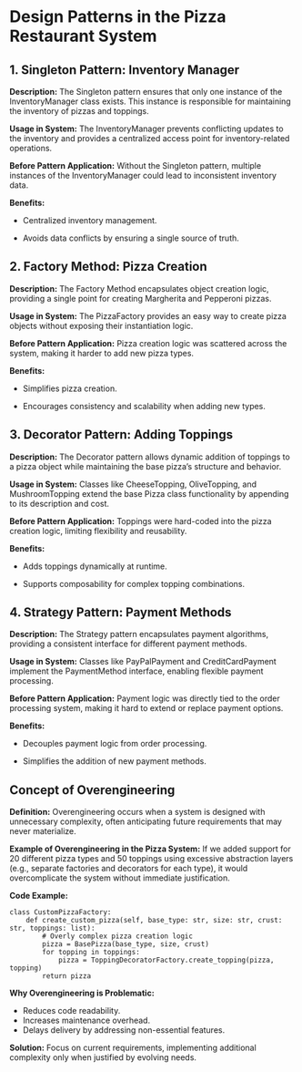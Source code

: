 # Design Patterns in the Pizza Restaurant System

## 1. Singleton Pattern: Inventory Manager

**Description:**
The Singleton pattern ensures that only one instance of the InventoryManager class exists. This instance is responsible for maintaining the inventory of pizzas and toppings.

**Usage in System:**
The InventoryManager prevents conflicting updates to the inventory and provides a centralized access point for inventory-related operations.

**Before Pattern Application:**
Without the Singleton pattern, multiple instances of the InventoryManager could lead to inconsistent inventory data.

**Benefits:**

- Centralized inventory management.

- Avoids data conflicts by ensuring a single source of truth.

## 2. Factory Method: Pizza Creation

**Description:**
The Factory Method encapsulates object creation logic, providing a single point for creating Margherita and Pepperoni pizzas.

**Usage in System:**
The PizzaFactory provides an easy way to create pizza objects without exposing their instantiation logic.

**Before Pattern Application:**
Pizza creation logic was scattered across the system, making it harder to add new pizza types.

**Benefits:**

- Simplifies pizza creation.

- Encourages consistency and scalability when adding new types.

## 3. Decorator Pattern: Adding Toppings

**Description:**
The Decorator pattern allows dynamic addition of toppings to a pizza object while maintaining the base pizza’s structure and behavior.

**Usage in System:**
Classes like CheeseTopping, OliveTopping, and MushroomTopping extend the base Pizza class functionality by appending to its description and cost.

**Before Pattern Application:**
Toppings were hard-coded into the pizza creation logic, limiting flexibility and reusability.

**Benefits:**

- Adds toppings dynamically at runtime.

- Supports composability for complex topping combinations.

## 4. Strategy Pattern: Payment Methods

**Description:**
The Strategy pattern encapsulates payment algorithms, providing a consistent interface for different payment methods.

**Usage in System:**
Classes like PayPalPayment and CreditCardPayment implement the PaymentMethod interface, enabling flexible payment processing.

**Before Pattern Application:**
Payment logic was directly tied to the order processing system, making it hard to extend or replace payment options.

**Benefits:**

- Decouples payment logic from order processing.

- Simplifies the addition of new payment methods.

## Concept of Overengineering

**Definition:**
Overengineering occurs when a system is designed with unnecessary complexity, often anticipating future requirements that may never materialize.

**Example of Overengineering in the Pizza System:**
If we added support for 20 different pizza types and 50 toppings using excessive abstraction layers (e.g., separate factories and decorators for each type), it would overcomplicate the system without immediate justification.

**Code Example:**
```
class CustomPizzaFactory:
    def create_custom_pizza(self, base_type: str, size: str, crust: str, toppings: list):
        # Overly complex pizza creation logic
        pizza = BasePizza(base_type, size, crust)
        for topping in toppings:
            pizza = ToppingDecoratorFactory.create_topping(pizza, topping)
        return pizza
```
**Why Overengineering is Problematic:**

- Reduces code readability.
- Increases maintenance overhead.
- Delays delivery by addressing non-essential features.

**Solution:**
Focus on current requirements, implementing additional complexity only when justified by evolving needs.
